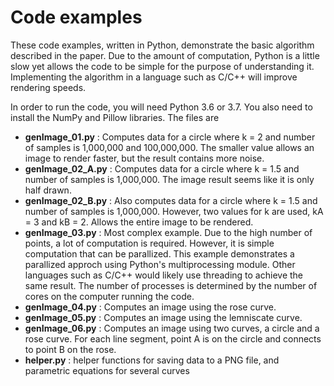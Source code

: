 # Code examples

These code examples, written in Python,
demonstrate the basic algorithm described in the paper.
Due to the amount of computation, Python is a little slow 
yet allows the code to be simple for the purpose of understanding it.
Implementing the algorithm in a language such as C/C++ will improve rendering speeds.

In order to run the code, you will need Python 3.6 or 3.7.  You also
need to install the NumPy and Pillow libraries. The files are

* **genImage_01.py** : Computes data for a circle where k = 2 and number of samples is 1,000,000 and 100,000,000.  The smaller value allows an image to render faster, but the result contains more noise.
* **genImage_02_A.py** : Computes data for a circle where k = 1.5 and number of samples is 1,000,000. The image result seems like it is only half drawn.
* **genImage_02_B.py** : Also computes data for a circle where k = 1.5 and number of samples is 1,000,000. However, two values for k are used, kA = 3 and kB = 2.  Allows the entire image to be rendered.
* **genImage_03.py** : Most complex example.  Due to the high number of points, a lot of computation is required.  However, it is simple computation that can be parallized.  This example demonstrates a parallized approch using Python's multiprocessing module.  Other languages such as C/C++ would likely use threading to achieve the same result.  The number of processes is determined by the number of cores on the computer running the code.
* **genImage_04.py** : Computes an image using the rose curve.
* **genImage_05.py** : Computes an image using the lemniscate curve.
* **genImage_06.py** : Computes an image using two curves, a circle and a rose curve.  For each line segment, point A is on the circle and connects to point B on the rose.
* **helper.py** : helper functions for saving data to a PNG file, and parametric equations for several curves
